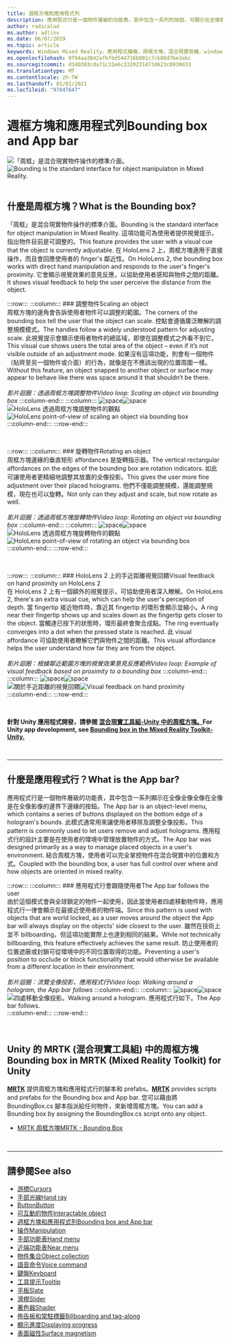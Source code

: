 ```yaml
---
title: 週框方塊和應用程式列
description: 應用程式行是一個物件層級的功能表，其中包含一系列的按鈕，可顯示在全像影像的範圍下邊緣。
author: radicalad
ms.author: adlinv
ms.date: 06/07/2019
ms.topic: article
keywords: Windows Mixed Reality，應用程式橫條，周框方塊，混合現實耳機，windows Mixed Reality 耳機，虛擬實境耳機、HoloLens、MRTK、混合現實工具組
ms.openlocfilehash: 0f94aa3842afbfbd544716b801c7cb88d7be3abc
ms.sourcegitcommit: d340303cda71c31e6c3320231473d623c0930d33
ms.translationtype: MT
ms.contentlocale: zh-TW
ms.lasthandoff: 01/01/2021
ms.locfileid: "97847647"
---
```

# <a name="bounding-box-and-app-bar"></a><span data-ttu-id="e9f22-104">週框方塊和應用程式列</span><span class="sxs-lookup"><span data-stu-id="e9f22-104">Bounding box and App bar</span></span>
<span data-ttu-id="e9f22-105">![「周框」是混合現實物件操作的標準介面。](images/UX_Hero_BoundingBox.jpg)</span><span class="sxs-lookup"><span data-stu-id="e9f22-105">![Bounding is the standard interface for object manipulation in Mixed Reality.](images/UX_Hero_BoundingBox.jpg)</span></span><br>
<br>

## <a name="what-is-the-bounding-box"></a><span data-ttu-id="e9f22-106">什麼是周框方塊？</span><span class="sxs-lookup"><span data-stu-id="e9f22-106">What is the Bounding box?</span></span>

<span data-ttu-id="e9f22-107">「周框」是混合現實物件操作的標準介面。</span><span class="sxs-lookup"><span data-stu-id="e9f22-107">Bounding is the standard interface for object manipulation in Mixed Reality.</span></span> <span data-ttu-id="e9f22-108">這項功能可為使用者提供視覺提示，指出物件目前是可調整的。</span><span class="sxs-lookup"><span data-stu-id="e9f22-108">This feature provides the user with a visual cue that the object is currently adjustable.</span></span> <span data-ttu-id="e9f22-109">在 HoloLens 2 上，周框方塊適用于直接操作，而且會回應使用者的 finger's 鄰近性。</span><span class="sxs-lookup"><span data-stu-id="e9f22-109">On HoloLens 2, the bounding box works with direct hand manipulation and responds to the user's finger's proximity.</span></span> <span data-ttu-id="e9f22-110">它會顯示視覺效果的意見反應，以協助使用者感知與物件之間的距離。</span><span class="sxs-lookup"><span data-stu-id="e9f22-110">It shows visual feedback to help the user perceive the distance from the object.</span></span>

:::row:::
    :::column:::
        ### <a name="scaling-an-objectbr"></a><span data-ttu-id="e9f22-111">調整物件</span><span class="sxs-lookup"><span data-stu-id="e9f22-111">Scaling an object</span></span><br>
        <span data-ttu-id="e9f22-112">周框方塊的邊角會告訴使用者物件可以調整的範圍。</span><span class="sxs-lookup"><span data-stu-id="e9f22-112">The corners of the bounding box tell the user that the object can scale.</span></span> <span data-ttu-id="e9f22-113">控點會遵循廣泛瞭解的調整規模模式。</span><span class="sxs-lookup"><span data-stu-id="e9f22-113">The handles follow a widely understood pattern for adjusting scale.</span></span> <span data-ttu-id="e9f22-114">此視覺提示會顯示使用者物件的總區域，即使在調整模式之外看不到它。</span><span class="sxs-lookup"><span data-stu-id="e9f22-114">This visual cue shows users the total area of the object – even if it’s not visible outside of an adjustment mode.</span></span> <span data-ttu-id="e9f22-115">如果沒有這項功能，則會有一個物件（貼齊至另一個物件或介面）的行為，就像是在不應該出現的位置周圍一樣。</span><span class="sxs-lookup"><span data-stu-id="e9f22-115">Without this feature, an object snapped to another object or surface may appear to behave like there was space around it that shouldn’t be there.</span></span><br>
        <br>
        <span data-ttu-id="e9f22-116">*影片迴圈：透過周框方塊調整物件*</span><span class="sxs-lookup"><span data-stu-id="e9f22-116">*Video loop: Scaling an object via bounding box*</span></span>
    :::column-end:::
        :::column:::
        <span data-ttu-id="e9f22-117">![space](images/spacer-20x582.png)</span><span class="sxs-lookup"><span data-stu-id="e9f22-117">![space](images/spacer-20x582.png)</span></span><br>
       <span data-ttu-id="e9f22-118">![HoloLens 透過周框方塊調整物件的觀點](images/HoloLens2_BoundingBox.gif)</span><span class="sxs-lookup"><span data-stu-id="e9f22-118">![HoloLens point-of-view of scaling an object via bounding box](images/HoloLens2_BoundingBox.gif)</span></span><br>
    :::column-end:::
:::row-end:::

<br>

:::row:::
    :::column:::
        ### <a name="rotating-an-objectbr"></a><span data-ttu-id="e9f22-119">旋轉物件</span><span class="sxs-lookup"><span data-stu-id="e9f22-119">Rotating an object</span></span><br>
        <span data-ttu-id="e9f22-120">周框方塊邊緣的垂直矩形 affordances 是旋轉指示器。</span><span class="sxs-lookup"><span data-stu-id="e9f22-120">The vertical rectangular affordances on the edges of the bounding box are rotation indicators.</span></span> <span data-ttu-id="e9f22-121">如此可讓使用者更精細地調整其放置的全像投影。</span><span class="sxs-lookup"><span data-stu-id="e9f22-121">This gives the user more fine adjustment over their placed holograms.</span></span> <span data-ttu-id="e9f22-122">他們不僅能調整規模，還能調整規模，現在也可以旋轉。</span><span class="sxs-lookup"><span data-stu-id="e9f22-122">Not only can they adjust and scale, but now rotate as well.</span></span><br>
        <br>
        <span data-ttu-id="e9f22-123">*影片迴圈：透過周框方塊旋轉物件*</span><span class="sxs-lookup"><span data-stu-id="e9f22-123">*Video loop: Rotating an object via bounding box*</span></span>
    :::column-end:::
        :::column:::
        <span data-ttu-id="e9f22-124">![space](images/spacer-20x582.png)</span><span class="sxs-lookup"><span data-stu-id="e9f22-124">![space](images/spacer-20x582.png)</span></span><br>
       <span data-ttu-id="e9f22-125">![HoloLens 透過周框方塊旋轉物件的觀點](images/HoloLens2_BoundingBox_Rotate.gif)</span><span class="sxs-lookup"><span data-stu-id="e9f22-125">![HoloLens point-of-view of rotating an object via bounding box](images/HoloLens2_BoundingBox_Rotate.gif)</span></span><br>
    :::column-end:::
:::row-end:::

<br>

:::row:::
    :::column:::
        ### <a name="visual-feedback-on-hand-proximity-on-hololens-2br"></a><span data-ttu-id="e9f22-126">HoloLens 2 上的手近距離視覺回饋</span><span class="sxs-lookup"><span data-stu-id="e9f22-126">Visual feedback on hand proximity on HoloLens 2</span></span><br>
        <span data-ttu-id="e9f22-127">在 HoloLens 2 上有一個額外的視覺提示，可協助使用者深入瞭解。</span><span class="sxs-lookup"><span data-stu-id="e9f22-127">On HoloLens 2, there's an extra visual cue, which can help the user's perception of depth.</span></span> <span data-ttu-id="e9f22-128">當 fingertip 接近物件時，靠近其 fingertip 的環形會顯示並縮小。</span><span class="sxs-lookup"><span data-stu-id="e9f22-128">A ring near their fingertip shows up and scales down as the fingertip gets closer to the object.</span></span> <span data-ttu-id="e9f22-129">當觸達已按下的狀態時，環形最終會聚合成點。</span><span class="sxs-lookup"><span data-stu-id="e9f22-129">The ring eventually converges into a dot when the pressed state is reached.</span></span> <span data-ttu-id="e9f22-130">此 visual affordance 可協助使用者瞭解它們與物件之間的距離。</span><span class="sxs-lookup"><span data-stu-id="e9f22-130">This visual affordance helps the user understand how far they are from the object.</span></span><br>
        <br>
        <span data-ttu-id="e9f22-131">*影片迴圈：根據鄰近範圍方塊的視覺效果意見反應範例*</span><span class="sxs-lookup"><span data-stu-id="e9f22-131">*Video loop: Example of visual feedback based on proximity to a bounding box*</span></span>
    :::column-end:::
        :::column:::
        <span data-ttu-id="e9f22-132">![space](images/spacer-20x582.png)</span><span class="sxs-lookup"><span data-stu-id="e9f22-132">![space](images/spacer-20x582.png)</span></span><br>
       <span data-ttu-id="e9f22-133">![關於手近距離的視覺回饋](images/HoloLens2_Proximity.gif)</span><span class="sxs-lookup"><span data-stu-id="e9f22-133">![Visual feedback on hand proximity](images/HoloLens2_Proximity.gif)</span></span><br>
    :::column-end:::
:::row-end:::

<br>

<span data-ttu-id="e9f22-134">**針對 Unity 應用程式開發，請參閱 [混合現實工具組-Unity 中的周框方塊。](https://microsoft.github.io/MixedRealityToolkit-Unity/Documentation/README_BoundingBox.html)**</span><span class="sxs-lookup"><span data-stu-id="e9f22-134">**For Unity app development, see [Bounding box in the Mixed Reality Toolkit-Unity.](https://microsoft.github.io/MixedRealityToolkit-Unity/Documentation/README_BoundingBox.html)**</span></span>

<br>

---

## <a name="what-is-the-app-bar"></a><span data-ttu-id="e9f22-135">什麼是應用程式行？</span><span class="sxs-lookup"><span data-stu-id="e9f22-135">What is the App bar?</span></span>

<span data-ttu-id="e9f22-136">應用程式行是一個物件層級的功能表，其中包含一系列顯示在全像全像全像在全像是在全像影像的邊界下邊緣的按鈕。</span><span class="sxs-lookup"><span data-stu-id="e9f22-136">The App bar is an object-level menu, which contains a series of buttons displayed on the bottom edge of a hologram's bounds.</span></span> <span data-ttu-id="e9f22-137">此模式通常用來讓使用者移除及調整全像投影。</span><span class="sxs-lookup"><span data-stu-id="e9f22-137">This pattern is commonly used to let users remove and adjust holograms.</span></span> <span data-ttu-id="e9f22-138">應用程式行的設計主要是在使用者的環境中管理放置物件的方式。</span><span class="sxs-lookup"><span data-stu-id="e9f22-138">The App bar was designed primarily as a way to manage placed objects in a user's environment.</span></span> <span data-ttu-id="e9f22-139">結合周框方塊，使用者可以完全掌控物件在混合現實中的位置和方式。</span><span class="sxs-lookup"><span data-stu-id="e9f22-139">Coupled with the bounding box, a user has full control over where and how objects are oriented in mixed reality.</span></span>

:::row:::
    :::column:::
        ### <a name="the-app-bar-follows-the-userbr"></a><span data-ttu-id="e9f22-140">應用程式行會跟隨使用者</span><span class="sxs-lookup"><span data-stu-id="e9f22-140">The App bar follows the user</span></span><br>
        <span data-ttu-id="e9f22-141">由於這個模式會與全球鎖定的物件一起使用，因此當使用者四處移動物件時，應用程式行一律會顯示在最接近使用者的物件端。</span><span class="sxs-lookup"><span data-stu-id="e9f22-141">Since this pattern is used with objects that are world locked, as a user moves around the object the App bar will always display on the objects' side closest to the user.</span></span> <span data-ttu-id="e9f22-142">雖然在技術上並不 billboarding，但這項功能實際上也達到相同的結果。</span><span class="sxs-lookup"><span data-stu-id="e9f22-142">While not technically billboarding, this feature effectively achieves the same result.</span></span> <span data-ttu-id="e9f22-143">防止使用者的位置遮蔽或封鎖可從環境中的不同位置取得的功能。</span><span class="sxs-lookup"><span data-stu-id="e9f22-143">Preventing a user's position to occlude or block functionality that would otherwise be available from a different location in their environment.</span></span> <br>
        <br>
        <span data-ttu-id="e9f22-144">*影片迴圈：流覽全像投影，應用程式行*</span><span class="sxs-lookup"><span data-stu-id="e9f22-144">*Video loop: Walking around a hologram, the App bar follows*</span></span>
    :::column-end:::
        :::column:::
        <span data-ttu-id="e9f22-145">![space](images/spacer-20x582.png)</span><span class="sxs-lookup"><span data-stu-id="e9f22-145">![space](images/spacer-20x582.png)</span></span><br>
       <span data-ttu-id="e9f22-146">![四處移動全像投影。</span><span class="sxs-lookup"><span data-stu-id="e9f22-146">![Walking around a hologram.</span></span> <span data-ttu-id="e9f22-147">應用程式行如下。](images/HoloLens2_AppBarFollowing.gif)</span><span class="sxs-lookup"><span data-stu-id="e9f22-147">The App bar follows.](images/HoloLens2_AppBarFollowing.gif)</span></span><br>
    :::column-end:::
:::row-end:::

<br>


## <a name="bounding-box-in-mrtk-mixed-reality-toolkit-for-unity"></a><span data-ttu-id="e9f22-148">Unity 的 MRTK (混合現實工具組) 中的周框方塊</span><span class="sxs-lookup"><span data-stu-id="e9f22-148">Bounding box in MRTK (Mixed Reality Toolkit) for Unity</span></span>
<span data-ttu-id="e9f22-149">**[MRTK](https://github.com/Microsoft/MixedRealityToolkit-Unity)** 提供周框方塊和應用程式行的腳本和 prefabs。</span><span class="sxs-lookup"><span data-stu-id="e9f22-149">**[MRTK](https://github.com/Microsoft/MixedRealityToolkit-Unity)** provides scripts and prefabs for the Bounding box and App bar.</span></span> <span data-ttu-id="e9f22-150">您可以藉由將 BoundingBox.cs 腳本指派給任何物件，來新增周框方塊。</span><span class="sxs-lookup"><span data-stu-id="e9f22-150">You can add a Bounding box by assigning the BoundingBox.cs script onto any object.</span></span>

* [<span data-ttu-id="e9f22-151">MRTK 周框方塊</span><span class="sxs-lookup"><span data-stu-id="e9f22-151">MRTK - Bounding Box</span></span>](https://microsoft.github.io/MixedRealityToolkit-Unity/Documentation/README_BoundingBox.html)


<br>

---


## <a name="see-also"></a><span data-ttu-id="e9f22-152">請參閱</span><span class="sxs-lookup"><span data-stu-id="e9f22-152">See also</span></span>

* [<span data-ttu-id="e9f22-153">游標</span><span class="sxs-lookup"><span data-stu-id="e9f22-153">Cursors</span></span>](cursors.md)
* [<span data-ttu-id="e9f22-154">手部光線</span><span class="sxs-lookup"><span data-stu-id="e9f22-154">Hand ray</span></span>](point-and-commit.md)
* [<span data-ttu-id="e9f22-155">Button</span><span class="sxs-lookup"><span data-stu-id="e9f22-155">Button</span></span>](button.md)
* [<span data-ttu-id="e9f22-156">可互動的物件</span><span class="sxs-lookup"><span data-stu-id="e9f22-156">Interactable object</span></span>](interactable-object.md)
* [<span data-ttu-id="e9f22-157">週框方塊和應用程式列</span><span class="sxs-lookup"><span data-stu-id="e9f22-157">Bounding box and App bar</span></span>](app-bar-and-bounding-box.md)
* [<span data-ttu-id="e9f22-158">操作</span><span class="sxs-lookup"><span data-stu-id="e9f22-158">Manipulation</span></span>](direct-manipulation.md)
* [<span data-ttu-id="e9f22-159">手部功能表</span><span class="sxs-lookup"><span data-stu-id="e9f22-159">Hand menu</span></span>](hand-menu.md)
* [<span data-ttu-id="e9f22-160">近端功能表</span><span class="sxs-lookup"><span data-stu-id="e9f22-160">Near menu</span></span>](near-menu.md)
* [<span data-ttu-id="e9f22-161">物件集合</span><span class="sxs-lookup"><span data-stu-id="e9f22-161">Object collection</span></span>](object-collection.md)
* [<span data-ttu-id="e9f22-162">語音命令</span><span class="sxs-lookup"><span data-stu-id="e9f22-162">Voice command</span></span>](voice-input.md)
* [<span data-ttu-id="e9f22-163">鍵盤</span><span class="sxs-lookup"><span data-stu-id="e9f22-163">Keyboard</span></span>](keyboard.md)
* [<span data-ttu-id="e9f22-164">工具提示</span><span class="sxs-lookup"><span data-stu-id="e9f22-164">Tooltip</span></span>](tooltip.md)
* [<span data-ttu-id="e9f22-165">平板</span><span class="sxs-lookup"><span data-stu-id="e9f22-165">Slate</span></span>](slate.md)
* [<span data-ttu-id="e9f22-166">滑桿</span><span class="sxs-lookup"><span data-stu-id="e9f22-166">Slider</span></span>](slider.md)
* [<span data-ttu-id="e9f22-167">著色器</span><span class="sxs-lookup"><span data-stu-id="e9f22-167">Shader</span></span>](shader.md)
* [<span data-ttu-id="e9f22-168">佈告板和常駐標籤</span><span class="sxs-lookup"><span data-stu-id="e9f22-168">Billboarding and tag-along</span></span>](billboarding-and-tag-along.md)
* [<span data-ttu-id="e9f22-169">顯示進度</span><span class="sxs-lookup"><span data-stu-id="e9f22-169">Displaying progress</span></span>](progress.md)
* [<span data-ttu-id="e9f22-170">表面磁性</span><span class="sxs-lookup"><span data-stu-id="e9f22-170">Surface magnetism</span></span>](surface-magnetism.md)
